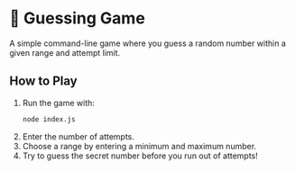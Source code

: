 # 🎯 Guessing Game

A simple command-line game where you guess a random number within a given range and attempt limit.


## How to Play

1. Run the game with:
    ```sh
    node index.js
    ```
2.	Enter the number of attempts.
3.	Choose a range by entering a minimum and maximum number.
4.	Try to guess the secret number before you run out of attempts!